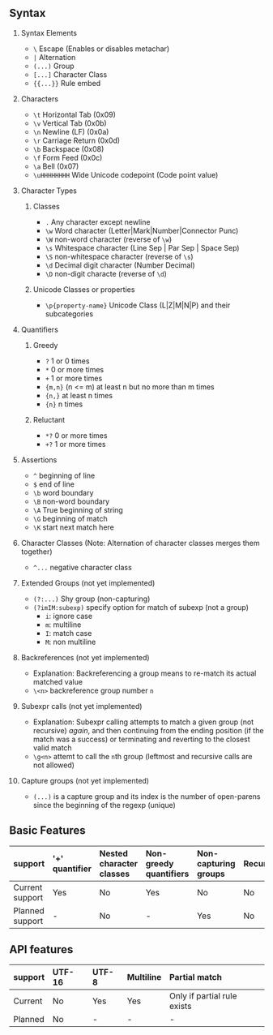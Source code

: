 ## Syntax

1. Syntax Elements

    + `\`        Escape (Enables or disables metachar)
    + `|`        Alternation
    + `(...)`    Group
    + `[...]`    Character Class
    + `{{...}}`  Rule embed

2. Characters

    + `\t`           Horizontal Tab         (0x09)
    + `\v`           Vertical Tab           (0x0b)
    + `\n`           Newline (LF)           (0x0a)
    + `\r`           Carriage Return        (0x0d)
    + `\b`           Backspace              (0x08)
    + `\f`           Form Feed              (0x0c)
    + `\a`           Bell                   (0x07)
    + `\uHHHHHHHH`   Wide Unicode codepoint (Code point value)

3. Character Types

    1. Classes

        + `.`            Any character except newline
        + `\w`           Word character                (Letter|Mark|Number|Connector Punc)
        + `\W`           non-word character            (reverse of `\w`)
        + `\s`           Whitespace character          (Line Sep | Par Sep | Space Sep)
        + `\S`           non-whitespace character      (reverse of `\s`)
        + `\d`           Decimal digit character       (Number Decimal)
        + `\D`           non-digit characte            (reverse of `\d`)

    2. Unicode Classes or properties

        + `\p{property-name}`   Unicode Class (L|Z|M|N|P) and their subcategories

4. Quantifiers

    1. Greedy

        + `?`        1 or 0 times
        + `*`        0 or more times
        + `+`        1 or more times
        + `{m,n}`    (n <= m) at least n but no more than m times
        + `{n,}`     at least n times
        + `{n}`      n times

    2. Reluctant

        + `*?`       0 or more times
        + `+?`       1 or more times


5. Assertions

    + `^`      beginning of line
    + `$`      end of line
    + `\b`     word boundary
    + `\B`     non-word boundary
    + `\A`     True beginning of string
    + `\G`     beginning of match
    + `\K`     start next match here

6. Character Classes (Note: Alternation of character classes merges them together)

    + `^...`    negative character class

7. Extended Groups (not yet implemented)

    + `(?:...)` Shy group (non-capturing)
    + `(?imIM:subexp)`   specify option for match of subexp (not a group)
        + `i`: ignore case
        + `m`: multiline
        + `I`: match case
        + `M`: non multiline

8. Backreferences (not yet implemented)

    + Explanation: Backreferencing a group means to re-match its actual matched value    
    + `\<n>`    backreference group number `n`

9. Subexpr calls (not yet implemented)

    + Explanation: Subexpr calling attempts to match a given group (not recursive) *again*, and then continuing from the ending position (if the match was a success) or terminating and reverting to the closest valid match
    + `\g<n>`   attemt to call the `n`th group (leftmost and recursive calls are not allowed)

10. Capture groups (not yet implemented)

    + `(...)` is a capture group and its index is the number of open-parens since the beginning of the regexp (unique)


## Basic Features

| support         | '+' quantifier | Nested character classes | Non-greedy quantifiers | Non-capturing groups | Recursion      | Lookahead      | Lookbehind     | Backreferences | Indexable captures | Directives         | Conditionals       | Atomic Groups      | Named Captures     | Comments           | Embedded code      | Unicode Property   | Balancing Groups   | Variable length lookbehind |
| :-------------  | :------------- | :-------------           | :-------------         | :-------------       | :------------- | :------------- | :------------- | :------------- | :-------------     | :-------------     | :-------------     | :-------------     | :-------------     | :-------------     | :-------------     | :-------------     | :-------------     | :-------------             |
| Current support | Yes            | No                       | Yes                    | No                   | No             | No             | No             | No             | No                 | No                 | No                 | Yes                | No                 | No                 | No                 | Partial            | No                 | No                         |
| Planned support | -              | No                       | -                      | Yes                  | No             | Yes            | Yes            | Yes            | Yes                | Yes                | No                 | -                  | No                 | No                 | ?                  | Yes                | No                 | No                         |


## API features

| support | UTF-16  | UTF-8   | Multiline | Partial match               |
| :------ | :------ | :------ | :------   | :------                     |
| Current | No      | Yes     | Yes       | Only if partial rule exists |
| Planned | No      | -       | -         | -                           |
